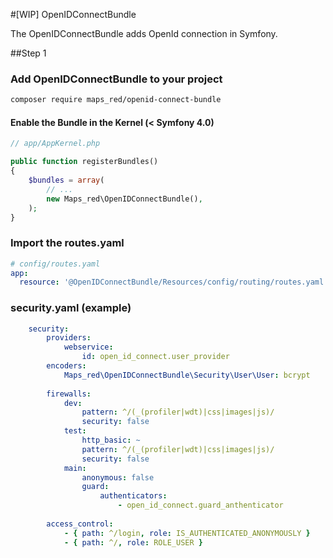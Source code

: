 #[WIP] OpenIDConnectBundle

The OpenIDConnectBundle adds OpenId connection in Symfony.

##Step 1

### Add OpenIDConnectBundle to your project

```bash
composer require maps_red/openid-connect-bundle
```

#### Enable the Bundle in the Kernel (< Symfony 4.0)
```php
// app/AppKernel.php

public function registerBundles()
{
    $bundles = array(
        // ...
        new Maps_red\OpenIDConnectBundle(),
    );
}
```


### Import the routes.yaml

```yaml
# config/routes.yaml
app:
  resource: '@OpenIDConnectBundle/Resources/config/routing/routes.yaml'
```



### security.yaml (example)
```yaml
    security:
        providers:
            webservice:
                id: open_id_connect.user_provider
        encoders:
            Maps_red\OpenIDConnectBundle\Security\User\User: bcrypt
    
        firewalls:
            dev:
                pattern: ^/(_(profiler|wdt)|css|images|js)/
                security: false
            test:
                http_basic: ~
                pattern: ^/(_(profiler|wdt)|css|images|js)/
                security: false
            main:
                anonymous: false
                guard:
                    authenticators:
                        - open_id_connect.guard_anthenticator
    
        access_control:
            - { path: ^/login, role: IS_AUTHENTICATED_ANONYMOUSLY }
            - { path: ^/, role: ROLE_USER }
```